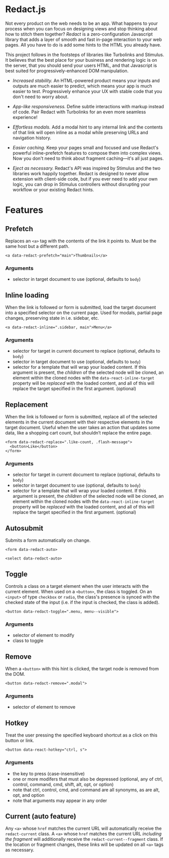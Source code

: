 # Redact.js

Not every product on the web needs to be an app. What happens to your process when you can focus on designing views and stop thinking about how to stitch them together? *Redact* is a zero-configuration Javascript library that adds a layer of smooth and fast in-page interaction to your web pages. All you have to do is add some hints to the HTML you already have.

This project follows in the footsteps of libraries like Turbolinks and Stimulus. It believes that the best place for your business and rendering logic is on the server, that you should send your users HTML, and that Javascript is best suited for progressively-enhanced DOM manipulation.

- *Increased stability.* An HTML-powered product means your inputs and outputs are much easier to predict, which means your app is much easier to test. Progressively enhance your UX with stable code that you don't need to worry about.

- *App-like responsiveness.* Define subtle interactions with markup instead of code. Pair Redact with Turbolinks for an even more seamless experience!

- *Effortless modals.* Add a modal hint to any internal link and the contents of that link will open inline as a modal while preserving URLs and navigation history.

- *Easier caching.* Keep your pages small and focused and use Redact's powerful inline-prefetch features to compose them into complex views. Now you don't need to think about fragment caching—it's all just pages.

- *Eject as necessary.* Redact's API was inspired by Stimulus and the two libraries work happily together. Redact is designed to never allow extension with client-side code, but if you ever need to add your own logic, you can drop in Stimulus controllers without disrupting your workflow or your existing Redact hints.

# Features

## Prefetch

Replaces an `<a>` tag with the contents of the link it points to. Must be the same host but a different path.

    <a data-redact-prefetch="main">Thumbnails</a>

### Arguments

- selector in target document to use (optional, defaults to `body`)

## Inline loading

When the link is followed or form is submitted, load the target document into a specified selector on the current page. Used for modals, partial page changes, preserving state in i.e. sidebar, etc.

    <a data-redact-inline=".sidebar, main">Menu</a>

### Arguments

- selector for target in current document to replace (optional, defaults to `body`)
- selector in target document to use (optional, defaults to `body`)
- selector for a template that will wrap your loaded content. If this argument is present, the _children_ of the selected node will be cloned, an element within the cloned nodes with the `data-react-inline-target` property will be _replaced_ with the loaded content, and all of this will replace the target specified in the first argument. (optional)

## Replacement

When the link is followed or form is submitted, replace all of the selected elements in the current document with their respective elements in the target document. Useful when the user takes an action that updates some data, like a shopping cart count, but shouldn’t replace the entire page.

    <form data-redact-replace=".like-count, .flash-message">
      <button>Like</button>
    </form>

### Arguments

- selector for target in current document to replace (optional, defaults to `body`)
- selector in target document to use (optional, defaults to `body`)
- selector for a template that will wrap your loaded content. If this argument is present, the _children_ of the selected node will be cloned, an element within the cloned nodes with the `data-react-inline-target` property will be _replaced_ with the loaded content, and all of this will replace the target specified in the first argument. (optional)

## Autosubmit

Submits a form automatically on change.

    <form data-redact-auto>

    <select data-redact-auto>

## Toggle

Controls a class on a target element when the user interacts with the current element. When used on a `<button>`, the class is toggled. On an `<input>` of type `checkbox` or `radio`, the class's presence is synced with the checked state of the input (i.e. if the input is checked, the class is added).

    <button data-redact-toggle=".menu, menu--visible">

### Arguments

- selector of element to modify
- class to toggle

## Remove

When a `<button>` with this hint is clicked, the target node is removed from the DOM.

    <button data-redact-remove=".modal">

### Arguments

- selector of element to remove

## Hotkey

Treat the user pressing the specified keyboard shortcut as a click on this button or link.

    <button data-react-hotkey="ctrl, s">

### Arguments

- the key to press (case-insensitive)
- one or more modifers that must also be depressed (optional, any of ctrl, control, command, cmd, shift, alt, opt, or option)
- note that ctrl, control, cmd, and command are all synonyms, as are alt, opt, and option
- note that arguments may appear in any order

## Current (auto feature)

Any `<a>` whose `href` matches the current URL will automatically receive the `redact-current` class. A `<a>` whose `href` matches the current URL _including the fragment_ will additionally receive the `redact-current--fragment` class. If the location or fragment changes, these links will be updated on all `<a>` tags as necessary.

